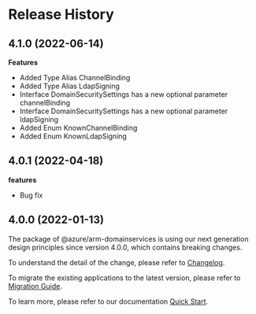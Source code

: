 # Release History
    
## 4.1.0 (2022-06-14)
    
**Features**

  - Added Type Alias ChannelBinding
  - Added Type Alias LdapSigning
  - Interface DomainSecuritySettings has a new optional parameter channelBinding
  - Interface DomainSecuritySettings has a new optional parameter ldapSigning
  - Added Enum KnownChannelBinding
  - Added Enum KnownLdapSigning
    
## 4.0.1 (2022-04-18)

**features**

  - Bug fix

## 4.0.0 (2022-01-13)

The package of @azure/arm-domainservices is using our next generation design principles since version 4.0.0, which contains breaking changes.

To understand the detail of the change, please refer to [Changelog](https://aka.ms/js-track2-changelog).

To migrate the existing applications to the latest version, please refer to [Migration Guide](https://aka.ms/js-track2-migration-guide).

To learn more, please refer to our documentation [Quick Start](https://aka.ms/js-track2-quickstart).
